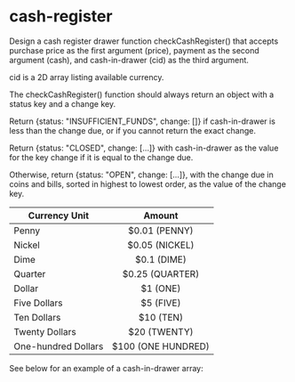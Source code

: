 # cash-register
Design a cash register drawer function checkCashRegister() that accepts purchase price as the first argument (price), payment as the second argument (cash), and cash-in-drawer (cid) as the third argument.

cid is a 2D array listing available currency.

The checkCashRegister() function should always return an object with a status key and a change key.

Return {status: "INSUFFICIENT_FUNDS", change: []} if cash-in-drawer is less than the change due, or if you cannot return the exact change.

Return {status: "CLOSED", change: [...]} with cash-in-drawer as the value for the key change if it is equal to the change due.

Otherwise, return {status: "OPEN", change: [...]}, with the change due in coins and bills, sorted in highest to lowest order, as the value of the change key.

|Currency Unit  | Amount        |
| ------------- |:-------------:|
| Penny         | $0.01 (PENNY) |
| Nickel        | $0.05 (NICKEL)|
| Dime          | $0.1 (DIME)   |
| Quarter       | $0.25 (QUARTER)   |
| Dollar        | $1 (ONE)|
| Five Dollars  | $5 (FIVE)   |
| Ten Dollars   | $10 (TEN)   |
| Twenty Dollars| $20 (TWENTY)   |
| One-hundred Dollars | $100 (ONE HUNDRED)   |

See below for an example of a cash-in-drawer array:

